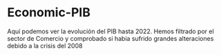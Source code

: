 # Economic-PIB
Aquí podemos ver la evolución del PIB hasta 2022.
Hemos filtrado por el sector de Comercio y comprobado si habia sufrido grandes alteraciones debido a la crisis del 2008
